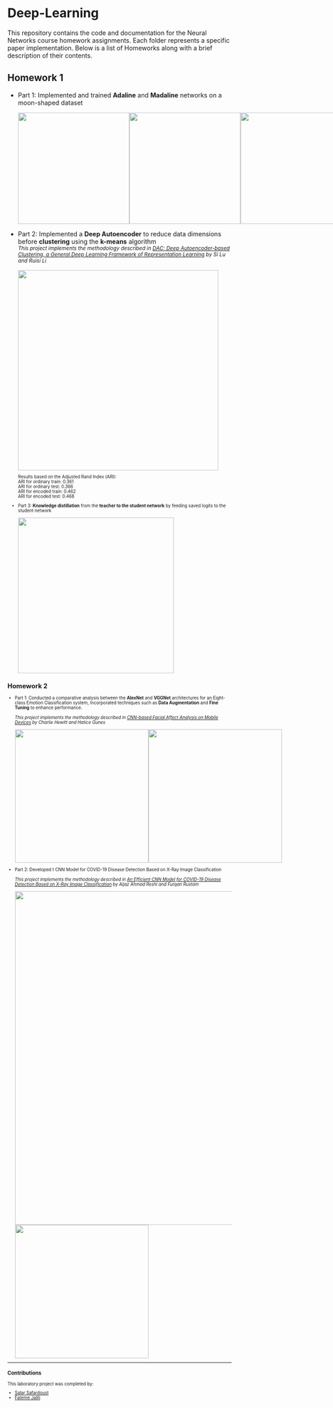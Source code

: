 # Deep-Learning

This repository contains the code and documentation for the Neural Networks course homework assignments. Each folder represents a specific paper implementation. Below is a list of Homeworks along with a brief description of their contents.

## Homework 1

- Part 1: Implemented and trained **Adaline** and **Madaline** networks on a moon-shaped dataset

  <div style="display: flex; justify-content: space-between;">
    <img src="https://github.com/user-attachments/assets/85d6e45a-31c2-4008-a5b1-823528f70329" width="250">
    <img src="https://github.com/user-attachments/assets/2ba4384e-2a9d-4407-8258-83f264157ea2" width="250">
    <img src="https://github.com/user-attachments/assets/e0fec43f-8fb9-44a8-a823-7f0aaeaff5a1" width="250">
  </div>

- Part 2: Implemented a **Deep Autoencoder** to reduce data dimensions before **clustering** using the **k-means** algorithm \
  <small>
  *This project implements the methodology described in [DAC: Deep Autoencoder-based Clustering, a General Deep Learning Framework of Representation Learning](https://arxiv.org/abs/2102.07472) by Si Lu and Ruisi Li*
  <small>
  
  <div style="display: flex; justify-content: space-between;">
    <img src="https://github.com/user-attachments/assets/80fdd936-bdef-4f95-afa1-b9fe65c91060" width="450">
  </div>

  Results based on the Adjusted Rand Index (ARI): \
  ARI for ordinary train: 0.361 \
  ARI for ordinary test: 0.366 \
  ARI for encoded train: 0.462 \
  ARI for encoded test: 0.468


- Part 3: **Knowledge distillation** from the **teacher to the student network** by feeding saved logits to the student network
  
  <div style="display: flex; justify-content: space-between;">
    <img src="https://github.com/user-attachments/assets/ab53ef02-7982-4bae-88b0-5aab77b76651" width="350">
  </div>

## Homework 2
- Part 1: Conducted a comparative analysis between the **AlexNet** and **VGGNet** architectures for  an Eight-class Emotion Classification system, Incorporated techniques such as **Data Augmentation** and **Fine Tuning** to enhance performance. \
  \
  *This project implements the methodology described in [CNN-based Facial Affect Analysis on Mobile Devices](https://arxiv.org/abs/1807.08775) by Charlie Hewitt and Hatice Gunes*
  <div style="display: flex; justify-content: space-between;">
    <img src="https://github.com/user-attachments/assets/3c4b314a-f841-4b63-ad49-b66709d2da74" width="300">
    <img src="https://github.com/user-attachments/assets/0e151b62-0217-4022-81c1-a3b2b4455f6a" width="300">
  </div>

- Part 2: Developed t CNN Model for COVID-19 Disease Detection Based on X-Ray Image Classification \
  \
  *This project implements the methodology described in [An Efficient CNN Model for COVID-19 Disease Detection Based on X-Ray Image Classification](https://onlinelibrary.wiley.com/doi/10.1155/2021/6621607) by Aijaz Ahmad Reshi and Furqan Rustam*

  <img src="https://github.com/user-attachments/assets/c20e2124-37ca-447e-b632-094fa88517ce" width="750"> \
  <img src="https://github.com/user-attachments/assets/0c0aedab-d7c1-4918-bfb9-f0d7414c563b" width="300">


---

### Contributions

This laboratory project was completed by:

- [Salar Safardoust](https://github.com/salar-sfd)
- [Fateme Jalili](https://github.com/fatemeJalili)


